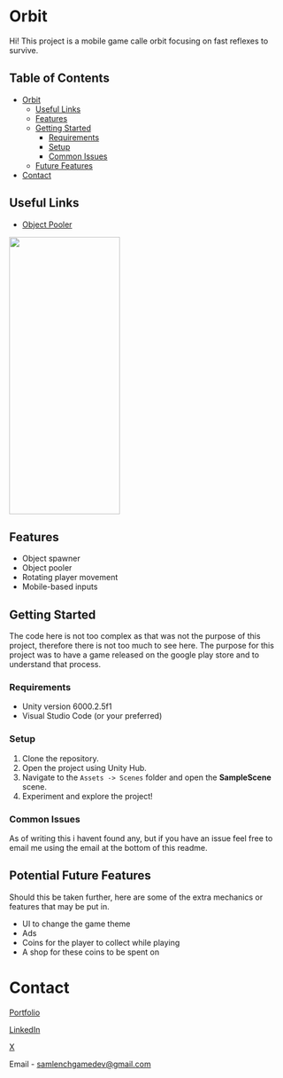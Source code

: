 # Orbit

Hi! This project is a mobile game calle orbit focusing on fast reflexes to survive.

## Table of Contents
- [Orbit](#orbit)
  * [Useful Links](#useful-links)
  * [Features](#features)
  * [Getting Started](#getting-started)
    + [Requirements](#requirements)
    + [Setup](#setup)
    + [Common Issues](#common-issues)
  * [Future Features](#potential-future-features)
- [Contact](#contact)

## Useful Links
- [Object Pooler](https://github.com/lenchsam/Oribit/blob/main/Oribit/Assets/Scripts/ObjectPooler.cs)

<img src="https://github.com/user-attachments/assets/f9325070-beb4-458f-a657-9e5ce5405f74" height="500" width="200"/>

## Features

 - Object spawner
 - Object pooler
 - Rotating player movement
 - Mobile-based inputs

## Getting Started
The code here is not too complex as that was not the purpose of this project, therefore there is not too much to see here. The purpose for this project was to have a game released on the google play store and to understand that process.
### Requirements

 - Unity version 6000.2.5f1
 - Visual Studio Code (or your preferred)

### Setup
 1. Clone the repository. 
 2. Open the project using Unity Hub.
 3. Navigate to the `Assets -> Scenes` folder and open the **SampleScene** scene.
 4. Experiment and explore the project!

### Common Issues
As of writing this i havent found any, but if you have an issue feel free to email me using the email at the bottom of this readme.

## Potential Future Features
Should this be taken further, here are some of the extra mechanics or features that may be put in.
 - UI to change the game theme
 - Ads
 - Coins for the player to collect while playing
 - A shop for these coins to be spent on
# Contact
[Portfolio](https://lenchsam.com)

[LinkedIn](https://www.linkedin.com/in/sam-lench-8586b6279/)

[X](https://x.com/SamLenchGameDev)

Email - samlenchgamedev@gmail.com
